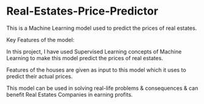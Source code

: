 # Real-Estates-Price-Predictor
This is a Machine Learning model used to predict the prices of real estates.

Key Features of the model:

In this project, I have used Supervised Learning concepts of Machine Learning to make this model predict the prices of real estates.

Features of the houses are given as input to this model which it uses to predict their actual prices.

This model can be used in solving real-life problems & consequences & can benefit Real Estates Companies in earning  profits.
